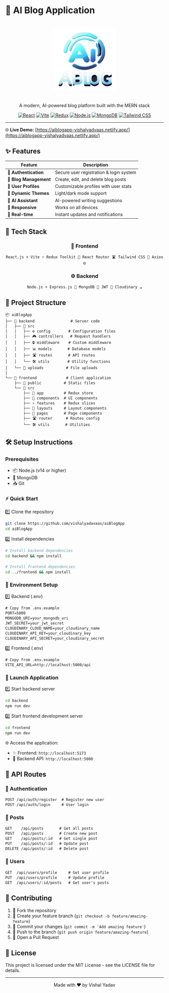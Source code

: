 # 📝 AI Blog Application

<div align="center">

<img src="frontend/public/Icon.png" alt="AI Blog App Banner" width="200" height="200" style="margin: 20px auto;">

A modern, AI-powered blog platform built with the MERN stack

[![React](https://img.shields.io/badge/React-20232A?style=for-the-badge&logo=react&logoColor=61DAFB)](https://reactjs.org/)
[![Vite](https://img.shields.io/badge/Vite-646CFF?style=for-the-badge&logo=vite&logoColor=white)](https://vitejs.dev/)
[![Redux](https://img.shields.io/badge/Redux-593D88?style=for-the-badge&logo=redux&logoColor=white)](https://redux.js.org/)
[![Node.js](https://img.shields.io/badge/Node.js-339933?style=for-the-badge&logo=nodedotjs&logoColor=white)](https://nodejs.org/)
[![MongoDB](https://img.shields.io/badge/MongoDB-4EA94B?style=for-the-badge&logo=mongodb&logoColor=white)](https://www.mongodb.com/)
[![Tailwind CSS](https://img.shields.io/badge/Tailwind_CSS-38B2AC?style=for-the-badge&logo=tailwind-css&logoColor=white)](https://tailwindcss.com/)

</div>

---

🌐 **Live Demo:** [https://aiblogapp-vishalyadvaas.netlify.app/](https://aiblogapp-vishalyadvaas.netlify.app/)

## ✨ Features

<div align="center">

| Feature | Description |
|---------|-------------|
| 🔐 **Authentication** | Secure user registration & login system |
| 📝 **Blog Management** | Create, edit, and delete blog posts |
| 👤 **User Profiles** | Customizable profiles with user stats |
| 🎨 **Dynamic Themes** | Light/dark mode support |
| 🤖 **AI Assistant** | AI-powered writing suggestions |
| 📱 **Responsive** | Works on all devices |
| 🔄 **Real-time** | Instant updates and notifications |

</div>

## 🚀 Tech Stack

<div align="center">

### 🎨 Frontend
```
React.js + Vite ⚡️ Redux Toolkit 🔄 React Router 🛣️ Tailwind CSS 🎯 Axios 🌐
```

### ⚙️ Backend
```
Node.js + Express.js 🚀 MongoDB 🍃 JWT 🔑 Cloudinary ☁️
```

</div>

## 📁 Project Structure

```
📦 aiBlogApp
├── 📂 backend                # Server code
│   ├── 📂 src
│   │   ├── ⚙️ config        # Configuration files
│   │   ├── 🎮 controllers   # Request handlers
│   │   ├── 🔒 middleware    # Custom middleware
│   │   ├── 📊 models       # Database models
│   │   ├── 🛣️ routes       # API routes
│   │   └── 🛠️ utils        # Utility functions
│   └── 📁 uploads          # File uploads
│
└── 📂 frontend             # Client application
    ├── 📂 public          # Static files
    └── 📂 src
        ├── 🏪 app         # Redux store
        ├── 🧩 components  # UI components
        ├── ⚡️ features    # Redux slices
        ├── 📐 layouts     # Layout components
        ├── 📄 pages       # Page components
        ├── 🛣️ router      # Routes config
        └── 🛠️ utils       # Utilities

```

## 🛠️ Setup Instructions

### Prerequisites

- 📦 Node.js (v14 or higher)
- 🍃 MongoDB
- 📥 Git

### ⚡️ Quick Start

1️⃣ Clone the repository
```bash
git clone https://github.com/vishalyadavaas/aiBlogApp
cd aiBlogApp
```

2️⃣ Install dependencies
```bash
# Install backend dependencies
cd backend && npm install

# Install frontend dependencies
cd ../frontend && npm install
```

### 🔑 Environment Setup

1️⃣ Backend (.env)
```env
# Copy from .env.example
PORT=5000
MONGODB_URI=your_mongodb_uri
JWT_SECRET=your_jwt_secret
CLOUDINARY_CLOUD_NAME=your_cloudinary_name
CLOUDINARY_API_KEY=your_cloudinary_key
CLOUDINARY_API_SECRET=your_cloudinary_secret
```

2️⃣ Frontend (.env)
```env
# Copy from .env.example
VITE_API_URL=http://localhost:5000/api
```

### 🚀 Launch Application

1️⃣ Start backend server
```bash
cd backend
npm run dev
```

2️⃣ Start frontend development server
```bash
cd frontend
npm run dev
```

🌐 Access the application:
- ✨ Frontend: `http://localhost:5173`
- 🚀 Backend API: `http://localhost:5000`

## 🔗 API Routes

### 🔐 Authentication
```http
POST /api/auth/register  # Register new user
POST /api/auth/login     # User login
```

### 📝 Posts
```http
GET    /api/posts       # Get all posts
POST   /api/posts       # Create new post
GET    /api/posts/:id   # Get single post
PUT    /api/posts/:id   # Update post
DELETE /api/posts/:id   # Delete post
```

### 👤 Users
```http
GET  /api/users/profile     # Get user profile
PUT  /api/users/profile     # Update profile
GET  /api/users/:id/posts   # Get user's posts
```

## 🤝 Contributing

1. 🍴 Fork the repository
2. 🌱 Create your feature branch (`git checkout -b feature/amazing-feature`)
3. 💫 Commit your changes (`git commit -m 'Add amazing feature'`)
4. 🚀 Push to the branch (`git push origin feature/amazing-feature`)
5. 🎉 Open a Pull Request

## 📄 License

This project is licensed under the MIT License - see the LICENSE file for details.

---

<div align="center">

Made with ❤️ by Vishal Yadav

</div>
